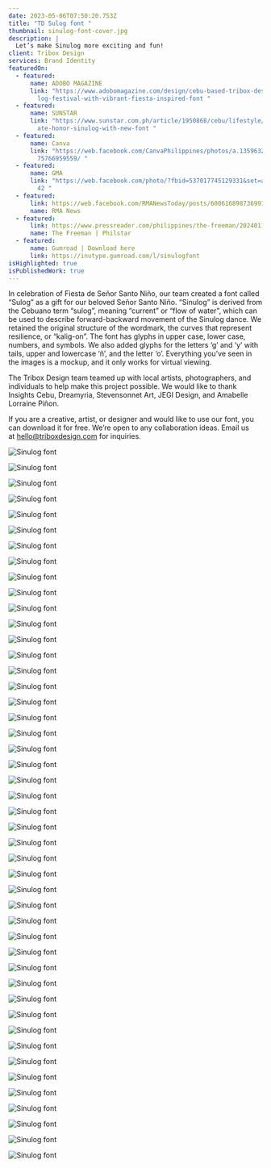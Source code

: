 ```yaml
---
date: 2023-05-06T07:50:20.753Z
title: "TD Sulog font "
thumbnail: sinulog-font-cover.jpg
description: |
  Let’s make Sinulog more exciting and fun! 
client: Tribox Design
services: Brand Identity
featuredOn:
  - featured:
      name: ADOBO MAGAZINE
      link: "https://www.adobomagazine.com/design/cebu-based-tribox-design-lauds-sinu\
        log-festival-with-vibrant-fiesta-inspired-font "
  - featured:
      name: SUNSTAR
      link: "https://www.sunstar.com.ph/article/1950868/cebu/lifestyle/artists-celebr\
        ate-honor-sinulog-with-new-font "
  - featured:
      name: Canva
      link: "https://web.facebook.com/CanvaPhilippines/photos/a.135963214470824/11110\
        75766959559/ "
  - featured:
      name: GMA
      link: "https://web.facebook.com/photo/?fbid=537017745129331&set=a.4714989750145\
        42 "
  - featured:
      link: https://web.facebook.com/RMANewsToday/posts/600616898736991?_rdc=1&_rdr
      name: RMA News
  - featured:
      link: https://www.pressreader.com/philippines/the-freeman/20240116/281655374926766
      name: The Freeman | Philstar
  - featured:
      name: Gumroad | Download here
      link: https://inutype.gumroad.com/l/sinulogfont
isHighlighted: true
isPublishedWork: true
---
```

<!--StartFragment-->

In celebration of Fiesta de Señor Santo Niño, our team created a font called “Sulog” as a gift for our beloved Señor Santo Niño. “Sinulog” is derived from the Cebuano term “sulog”, meaning “current” or “flow of water”, which can be used to describe forward-backward movement of the Sinulog dance. We retained the original structure of the wordmark, the curves that represent resilience, or “kalig-on”. The font has glyphs in upper case, lower case, numbers, and symbols. We also added glyphs for the letters ‘g’ and ‘y’ with tails, upper and lowercase ‘ñ’, and the letter ‘o’. Everything you’ve seen in the images is a mockup, and it only works for virtual viewing.

The Tribox Design team teamed up with local artists, photographers, and individuals to help make this project possible. We would like to thank Insights Cebu, Dreamyria, Stevensonnet Art, JEGI Design, and Amabelle Lorraine Piñon.

If you are a creative, artist, or designer and would like to use our font, you can download it for free. We’re open to any collaboration ideas. Email us at [hello@triboxdesign.com](mailto:hello@triboxdesign.com) for inquiries.

<!--EndFragment-->

![Sinulog font](0-cover.jpg)

![Sinulog font](1-0.jpg)

![Sinulog font](2-1.jpg)

![Sinulog font](2-intro-copy.jpg)

![Sinulog font](3-a-z.jpg)

![Sinulog font](3-a-z-copy.jpg)

![Sinulog font](4-1-pit-sesnor.jpg)

![Sinulog font](36.jpg)

![Sinulog font](5-mossyagit-og-kusgoo_.jpg)

![Sinulog font](6-pritit.jpg)

![Sinulog font](7-queen.jpg)

![Sinulog font](8-sinulog-history.jpg)

![Sinulog font](9-patterns.jpg)

![Sinulog font](10-g.jpg)

![Sinulog font](11-sticker.jpg)

![Sinulog font](12-1-sinug-experience.jpg)

![Sinulog font](12-provinces.jpg)

![Sinulog font](15-street-poster.jpg)

![Sinulog font](26-church.jpg)

![Sinulog font](22-pin.jpg)

![Sinulog font](20-poter.jpg)

![Sinulog font](21-girl-ith-totebag.jpg)

![Sinulog font](25-fag.jpg)

![Sinulog font](22-1-billboard.jpg)

![Sinulog font](18-poster-1-.jpg)

![Sinulog font](24-float.jpg)

![Sinulog font](amlorr.jpg)

![Sinulog font](dreamaria.jpg)

![Sinulog font](illustrations.jpg)

![Sinulog font](jeg.jpg)

![Sinulog font](steven.jpg)

![Sinulog font](27-ccex.jpg)

![Sinulog font](28-fuente.jpg)

![Sinulog font](33-ayaa.jpg)

![Sinulog font](32-naia.jpg)

![Sinulog font](34-carbon.jpg)

![Sinulog font](14-insta.jpg)

![Sinulog font](14-2-bilboard-aya.jpg)

![Sinulog font](35-poster.jpg)

![Sinulog font](38.jpg)

![Sinulog font](39-ticker.jpg)

![Sinulog font](40-mf.jpg)

![Sinulog font](41-poter.jpg)

![Sinulog font](42-fuente-1-.jpg)

![Sinulog font](43-coon.jpg)

![Sinulog font](44.jpg)